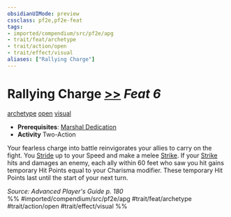 ```yaml
---
obsidianUIMode: preview
cssclass: pf2e,pf2e-feat
tags:
- imported/compendium/src/pf2e/apg
- trait/feat/archetype
- trait/action/open
- trait/effect/visual
aliases: ["Rallying Charge"]
---
```

# Rallying Charge  [>>](chapter-9-playing-the-game.md#Actions "Two-Action") *Feat 6*  
[archetype](archetype.md)  [open](open.md)  [visual](visual.md)  

- **Prerequisites**: [Marshal Dedication](marshal-dedication-apg.md)
- **Activity** Two-Action

Your fearless charge into battle reinvigorates your allies to carry on the fight. You [Stride](stride.md) up to your Speed and make a melee [Strike](strike.md). If your [Strike](strike.md) hits and damages an enemy, each ally within 60 feet who saw you hit gains temporary Hit Points equal to your Charisma modifier. These temporary Hit Points last until the start of your next turn.

*Source: Advanced Player's Guide p. 180*  
%% #imported/compendium/src/pf2e/apg #trait/feat/archetype #trait/action/open #trait/effect/visual %%